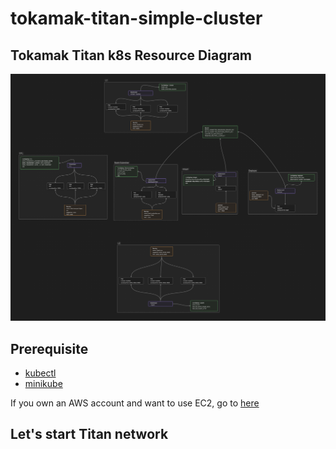 # tokamak-titan-simple-cluster

## Tokamak Titan k8s Resource Diagram

![diagram](./assets/k8s-titan-diagram.png)

## Prerequisite

- [kubectl](https://kubernetes.io/docs/tasks/tools/#kubectl)
- [minikube](https://minikube.sigs.k8s.io/docs/start/)

If you own an AWS account and want to use EC2, go to [here](./terraform/README.md)

## Let's start Titan network
